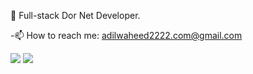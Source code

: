 👋  Full-stack Dor Net Developer.

  -📫 How to reach me: adilwaheed2222.com@gmail.com

  
  <img src="https://github-readme-streak-stats.herokuapp.com/?user=adilwaheed786"/>
  <img src="https://github-readme-stats-sigma-five.vercel.app/api/top-langs?username=adilwaheed786&layout=compact"/>
<!--
**adilwaheed786/adilwaheed786** is a ✨ _special_ ✨ repository because its `README.md` (this file) appears on your GitHub profile.

Here are some ideas to get you started:

- 🔭 I’m currently working on ...
- 🌱 I’m currently learning ...
- 👯 I’m looking to collaborate on ...
- 🤔 I’m looking for help with ...
- 💬 Ask me about ...
- 📫 How to reach me: ...
- 😄 Pronouns: ...
- ⚡ Fun fact: ...
-->
